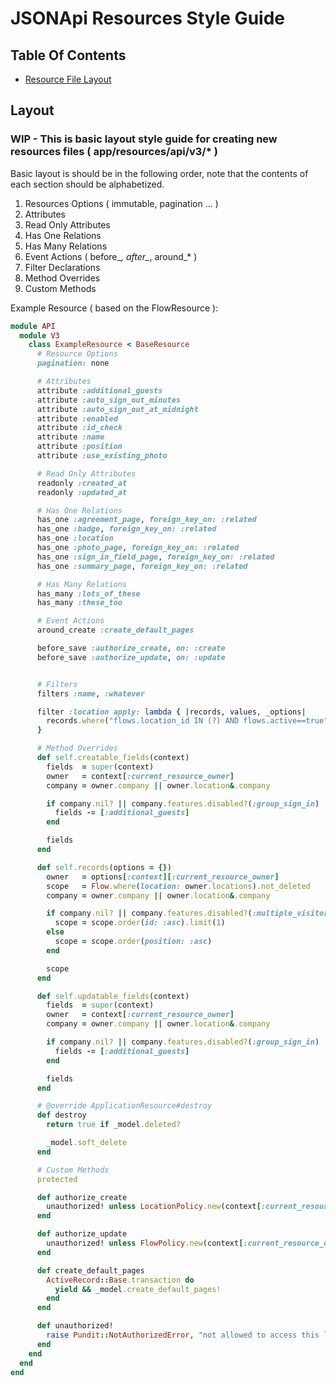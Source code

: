 # JSONApi Resources Style Guide

## Table Of Contents

* [Resource File Layout](#layout)

## Layout

### WIP - This is basic layout style guide for creating new resources files ( app/resources/api/v3/* )

Basic layout is should be in the following order, note that the contents of each section should be alphabetized.

1. Resources Options ( immutable, pagination ... )
1. Attributes
1. Read Only Attributes
1. Has One Relations
1. Has Many Relations
1. Event Actions ( before_*, after_*, around_* )
1. Filter Declarations
1. Method Overrides
1. Custom Methods


Example Resource ( based on the FlowResource ):

```ruby
module API
  module V3
    class ExampleResource < BaseResource
      # Resource Options
      pagination: none

      # Attributes
      attribute :additional_guests
      attribute :auto_sign_out_minutes
      attribute :auto_sign_out_at_midnight
      attribute :enabled
      attribute :id_check
      attribute :name
      attribute :position
      attribute :use_existing_photo

      # Read Only Attributes
      readonly :created_at
      readonly :updated_at

      # Has One Relations
      has_one :agreement_page, foreign_key_on: :related
      has_one :badge, foreign_key_on: :related
      has_one :location
      has_one :photo_page, foreign_key_on: :related
      has_one :sign_in_field_page, foreign_key_on: :related
      has_one :summary_page, foreign_key_on: :related

      # Has Many Relations
      has_many :lots_of_these
      has_many :these_too

      # Event Actions
      around_create :create_default_pages

      before_save :authorize_create, on: :create
      before_save :authorize_update, on: :update


      # Filters
      filters :name, :whatever

      filter :location apply: lambda { |records, values, _options|
        records.where("flows.location_id IN (?) AND flows.active==true", values)
      }

      # Method Overrides
      def self.creatable_fields(context)
        fields  = super(context)
        owner   = context[:current_resource_owner]
        company = owner.company || owner.location&.company

        if company.nil? || company.features.disabled?(:group_sign_in)
          fields -= [:additional_guests]
        end

        fields
      end

      def self.records(options = {})
        owner   = options[:context][:current_resource_owner]
        scope   = Flow.where(location: owner.locations).not_deleted
        company = owner.company || owner.location&.company

        if company.nil? || company.features.disabled?(:multiple_visitor_types)
          scope = scope.order(id: :asc).limit(1)
        else
          scope = scope.order(position: :asc)
        end

        scope
      end

      def self.updatable_fields(context)
        fields  = super(context)
        owner   = context[:current_resource_owner]
        company = owner.company || owner.location&.company

        if company.nil? || company.features.disabled?(:group_sign_in)
          fields -= [:additional_guests]
        end

        fields
      end

      # @override ApplicationResource#destroy
      def destroy
        return true if _model.deleted?

        _model.soft_delete
      end

      # Custom Methods
      protected

      def authorize_create
        unauthorized! unless LocationPolicy.new(context[:current_resource_owner], location&._model).update?
      end

      def authorize_update
        unauthorized! unless FlowPolicy.new(context[:current_resource_owner], _model).update?
      end

      def create_default_pages
        ActiveRecord::Base.transaction do
          yield && _model.create_default_pages!
        end
      end

      def unauthorized!
        raise Pundit::NotAuthorizedError, "not allowed to access this location"
      end
    end
  end
end
```
